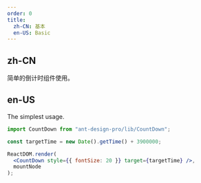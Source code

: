 ```yaml
---
order: 0
title:
  zh-CN: 基本
  en-US: Basic
---
```


## zh-CN

简单的倒计时组件使用。

## en-US

The simplest usage.

```jsx
import CountDown from "ant-design-pro/lib/CountDown";

const targetTime = new Date().getTime() + 3900000;

ReactDOM.render(
  <CountDown style={{ fontSize: 20 }} target={targetTime} />,
  mountNode
);
```
